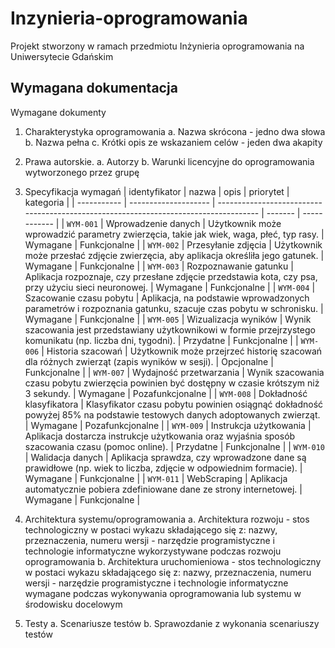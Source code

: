 # Inzynieria-oprogramowania
Projekt stworzony w ramach przedmiotu Inżynieria oprogramowania na Uniwersytecie Gdańskim

## Wymagana dokumentacja

Wymagane dokumenty
1. Charakterystyka oprogramowania
a. Nazwa skrócona - jedno dwa słowa
b. Nazwa pełna
c. Krótki opis ze wskazaniem celów - jeden dwa akapity

2. Prawa autorskie.
a. Autorzy
b. Warunki licencyjne do oprogramowania wytworzonego przez grupę

3. Specyfikacja wymagań
| identyfikator | nazwa | opis | priorytet | kategoria |
| ----------- | -------------------- | ------------------------------------------------------------------------------------ | ------- | ------------ |
| `WYM-001` | Wprowadzenie danych | Użytkownik może wprowadzić parametry zwierzęcia, takie jak wiek, waga, płeć, typ rasy. | Wymagane	| Funkcjonalne |
| `WYM-002`	| Przesyłanie zdjęcia	| Użytkownik może przesłać zdjęcie zwierzęcia, aby aplikacja określiła jego gatunek.	| Wymagane |	Funkcjonalne |
| `WYM-003`	| Rozpoznawanie gatunku	| Aplikacja rozpoznaje, czy przesłane zdjęcie przedstawia kota, czy psa, przy użyciu sieci neuronowej. |	Wymagane | Funkcjonalne  |
| `WYM-004`	| Szacowanie czasu pobytu	| Aplikacja, na podstawie wprowadzonych parametrów i rozpoznania gatunku, szacuje czas pobytu w schronisku.	| Wymagane |	Funkcjonalne |
| `WYM-005`	| Wizualizacja wyników	| Wynik szacowania jest przedstawiany użytkownikowi w formie przejrzystego komunikatu (np. liczba dni, tygodni).	| Przydatne |	Funkcjonalne |
| `WYM-006`	| Historia szacowań	| Użytkownik może przejrzeć historię szacowań dla różnych zwierząt (zapis wyników w sesji).	| Opcjonalne |	Funkcjonalne |
| `WYM-007`	| Wydajność przetwarzania |	Wynik szacowania czasu pobytu zwierzęcia powinien być dostępny w czasie krótszym niż 3 sekundy.	| Wymagane |	Pozafunkcjonalne |
| `WYM-008`	| Dokładność klasyfikatora	| Klasyfikator czasu pobytu powinien osiągnąć dokładność powyżej 85% na podstawie testowych danych adoptowanych zwierząt.	| Wymagane |	Pozafunkcjonalne |
| `WYM-009` |	Instrukcja użytkowania |	Aplikacja dostarcza instrukcje użytkowania oraz wyjaśnia sposób szacowania czasu (pomoc online). |	Przydatne |	Funkcjonalne |
| `WYM-010` |	Walidacja danych |	Aplikacja sprawdza, czy wprowadzone dane są prawidłowe (np. wiek to liczba, zdjęcie w odpowiednim formacie).	| Wymagane |	Funkcjonalne |
| `WYM-011` |	WebScraping |	Aplikacja automatycznie pobiera zdefiniowane dane ze strony internetowej.	| Wymagane	| Funkcjonalne |

5. Architektura systemu/oprogramowania
a. Architektura rozwoju - stos technologiczny w postaci wykazu składającego się z: nazwy, przeznaczenia, numeru wersji - narzędzie programistyczne i technologie informatyczne wykorzystywane podczas rozwoju oprogramowania
b. Architektura uruchomieniowa - stos technologiczny w postaci wykazu składającego się z: nazwy, przeznaczenia, numeru wersji - narzędzie programistyczne i technologie informatyczne wymagane podczas
wykonywania oprogramowania lub systemu w środowisku docelowym

6. Testy
a. Scenariusze testów
b. Sprawozdanie z wykonania scenariuszy testów
